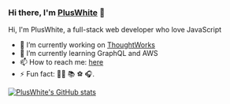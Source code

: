 ### Hi there, I'm [PlusWhite](http://blog.thsi.tech) 👋

Hi, I'm PlusWhite, a full-stack web developer who love JavaScript

- 🔭 I’m currently working on [ThoughtWorks](https://www.thoughtworks.com/)
- 🌱 I’m currently learning GraphQL and AWS
- 📫 How to reach me: [here](http://blog.thsi.tech/)
- ⚡ Fun fact: 👨‍💻 📚 ⚽️ 🎧.

[![PlusWhite's GitHub stats](https://github-readme-stats.vercel.app/api?username=pluswhite&count_private=true&show_icons=true)](https://github.com/anuraghazra/github-readme-stats)
